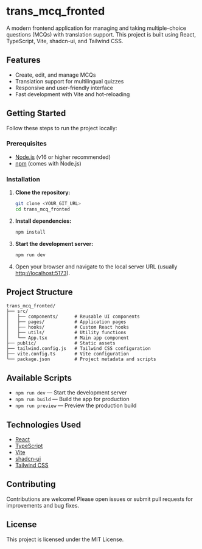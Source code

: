# trans_mcq_fronted

A modern frontend application for managing and taking multiple-choice questions (MCQs) with translation support. This project is built using React, TypeScript, Vite, shadcn-ui, and Tailwind CSS.

## Features

- Create, edit, and manage MCQs
- Translation support for multilingual quizzes
- Responsive and user-friendly interface
- Fast development with Vite and hot-reloading

## Getting Started

Follow these steps to run the project locally:

### Prerequisites

- [Node.js](https://nodejs.org/) (v16 or higher recommended)
- [npm](https://www.npmjs.com/) (comes with Node.js)

### Installation

1. **Clone the repository:**
    ```sh
    git clone <YOUR_GIT_URL>
    cd trans_mcq_fronted
    ```

2. **Install dependencies:**
    ```sh
    npm install
    ```

3. **Start the development server:**
    ```sh
    npm run dev
    ```

4. Open your browser and navigate to the local server URL (usually [http://localhost:5173](http://localhost:5173)).

## Project Structure

```
trans_mcq_fronted/
├── src/
│   ├── components/      # Reusable UI components
│   ├── pages/           # Application pages
│   ├── hooks/           # Custom React hooks
│   ├── utils/           # Utility functions
│   └── App.tsx          # Main app component
├── public/              # Static assets
├── tailwind.config.js   # Tailwind CSS configuration
├── vite.config.ts       # Vite configuration
└── package.json         # Project metadata and scripts
```

## Available Scripts

- `npm run dev` — Start the development server
- `npm run build` — Build the app for production
- `npm run preview` — Preview the production build

## Technologies Used

- [React](https://react.dev/)
- [TypeScript](https://www.typescriptlang.org/)
- [Vite](https://vitejs.dev/)
- [shadcn-ui](https://ui.shadcn.com/)
- [Tailwind CSS](https://tailwindcss.com/)

## Contributing

Contributions are welcome! Please open issues or submit pull requests for improvements and bug fixes.

## License

This project is licensed under the MIT License.